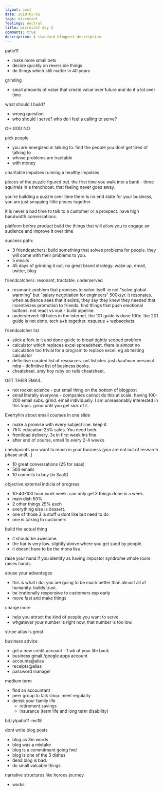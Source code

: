 ```yaml
---
layout: post
date: 2018-05-02
tags: microconf
feelings: neutral
title: microconf day 2
comments: true
description: A standard blogpost description
---
```


patio11

- make more small bets
- decide quickly on reversible things
- do things which still matter in 40 years

grinding

-  small amounts of value that create value over future and do it a lot over time

what should I build?

- wrong question
- who should i serve? who do i feel a calling to serve?

OH GOD NO

pick people
- you are energized in talking to: find the people you dont get tired of talking to
- whose problems are tractable
- with money

charitable impulses
running a healthy impulses

pieces of the puzzle figured out. the first time you walk into a bank - three squirrels in a trenchcoat. that feeling never goes away.

you're building a puzzle over time
there is no end state for your business, you are just snapping little pieces together.

it is never a bad time to talk to a customer or a prospect.
have high bandwidth conversations.

platform before product
build the things that will allow you to engage an audience and improve it over time

success path:
- 3 friendcatchers: build something that solves problems for people. they will come with their problems to you.
- 5 emails
- 45 days of grinding it out. no great brand strategy. wake up, email, twitter, blog

friendcatchers: resonant, tractable, underserved
- resonant: problem that promises to solve itself. ie not "solve global warming" but "salary negotiation for engineers" 500k/yr. it resonates. when audience sees that it exists, they say they knew they needed that. incentivizes promotion to friends. find things that push emotional buttons. not react vs vue - build pipeline.
- underserved: fill holes in the internet. the 101 guide is done 100x. the 201 guide is not done. tech a+b together. nsqueue + websockets.

friendcatcher list
- stick a fork in it and done guide to broad tightly scoped problem
- calculator which replaces excel spreadsheet. there is almost no calculation too trivial for a program to replace excel. eg ab testing calculator
- definitive curated list of resources. not listicles. josh kaufman personal mba - definitive list of business books.
- cheatsheet. amy hoy ruby on rails cheatsheet.

GET THEIR EMAIL
- not rocket science - put email thing on the bottom of blogpost
- email literally everyone - companies cannot do this at scale. having 100-200 email subs. grind. email individually. I am unreasonably interested in this topic. grind until you get sick of it.

Evertyhin about email courses in one slide
- make a promise with every subject line. keep it.
- 75% education 25% sales. You need both.
- frontload delivery. 3x in first week ins fine.
- after end of course, email 1x every 2-4 weeks.

checkpoints you want to reach in your business (you are not out of research phase until...)
- 10 great conversations (25 for saas)
- 500 emails
- 10 commits to buy (in SaaS)

objective external indicia of progress
- 10-40-100 hour work week. can only get 3 things done in a week.
- main dish 50%
- 2 other things 25% each
- everything else is dessert.
- one of those 3 is stuff u dont like but need to do
- one is talking to customers

build the actual thing
- it should be awesome.
- the bar is very low. slightly above where you get sued by people.
- it doesnt have to be the mona lisa

raise your hand if you identify as having impostor syndrome
whole room  raises hands

abuse your advantages
- this is what i do: you are going to be much better than almost all of humanity. builds trust.
- be irrationally responsive to customers esp early
- move fast and make things

charge more
- help you attract the kind of people you want to serve
- whgatever your number is right now, that number is too low.

stripe atlas is great

business advice
- get a new credit account - 1 wk of your life back
- business gmail /google apps account
- accounts@alias
- receipts@alias
- password manager

medium term
- find an accountant
- peer group to talk shop. meet regularly
- derisk your family life
  - retirement savings
  - insurance (term life and long term disability)
  
bit.ly/patio11-mc18

dont write blog posts
- blog as 3m words
- blog was a mistake
- blog is a commitment going fwd
- blog is one of the 3 dishes
- dead blog is bad.
- do small valuable things

narrative structures like heroes journey
- works
